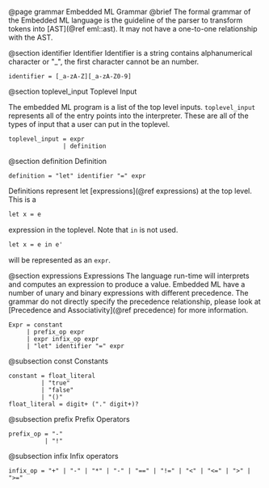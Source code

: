 @page grammar Embedded ML Grammar
@brief The formal grammar of the Embedded ML language is the guideline of the parser to transform tokens into [AST](@ref eml::ast). It may not have a one-to-one relationship with the AST.

@section identifier Identifier
Identifier is a string contains alphanumerical character or "_", the first character cannot be an number.
```.ebnf
identifier = [_a-zA-Z][_a-zA-Z0-9]
```

@section toplevel_input Toplevel Input

The embedded ML program is a list of the top level inputs. `toplevel_input` represents all of the entry points into the interpreter. These are all of the types of input that a user can put in the toplevel.

```.ebnf
toplevel_input = expr
               | definition
```

@section definition Definition
```.ebnf
definition = "let" identifier "=" expr
```

Definitions represent let [expressions](@ref expressions) at the top level. This is a

```.eml
let x = e
```

expression in the toplevel. Note that `in` is not used.

```.eml
let x = e in e'
```

will be represented as an `expr`.


@section expressions Expressions
The language run-time will interprets and computes an expression to produce a value. Embedded ML have a number of unary and binary expressions with different precedence. The grammar do not directly specify the precedence relationship, please look at [Precedence and Associativity](@ref precedence) for more information.

```.ebnf
Expr = constant
     | prefix_op expr
     | expr infix_op expr
     | "let" identifier "=" expr
```
 
@subsection const Constants
```.ebnf
constant = float_literal
         | "true"
         | "false"
         | "()"
float_literal = digit+ ("." digit+)?
```

@subsection prefix Prefix Operators
```.ebnf
prefix_op = "-"
          | "!"
```

@subsection infix Infix operators
```.ebnf
infix_op = "+" | "-" | "*" | "-" | "==" | "!=" | "<" | "<=" | ">" | ">="
```
